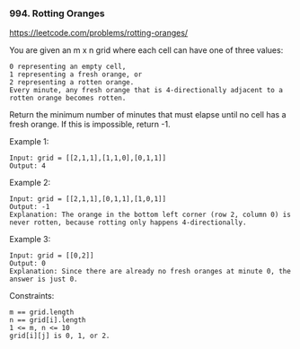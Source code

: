 ### 994. Rotting Oranges

https://leetcode.com/problems/rotting-oranges/


You are given an m x n grid where each cell can have one of three values:

    0 representing an empty cell,
    1 representing a fresh orange, or
    2 representing a rotten orange.
    Every minute, any fresh orange that is 4-directionally adjacent to a rotten orange becomes rotten.

Return the minimum number of minutes that must elapse until no cell has a fresh orange. If this is impossible, return -1.



Example 1:


    Input: grid = [[2,1,1],[1,1,0],[0,1,1]]
    Output: 4
Example 2:

    Input: grid = [[2,1,1],[0,1,1],[1,0,1]]
    Output: -1
    Explanation: The orange in the bottom left corner (row 2, column 0) is never rotten, because rotting only happens 4-directionally.
Example 3:

    Input: grid = [[0,2]]
    Output: 0
    Explanation: Since there are already no fresh oranges at minute 0, the answer is just 0.
    

Constraints:

    m == grid.length
    n == grid[i].length
    1 <= m, n <= 10
    grid[i][j] is 0, 1, or 2.